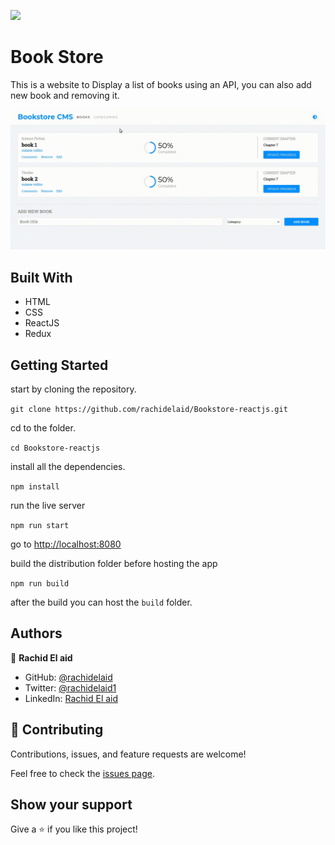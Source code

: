 ![](https://img.shields.io/badge/Microverse-blueviolet)

# Book Store

This is a website to Display a list of books using an API, you can also add new book and removing it.

![screenshot](./screenshot.gif)

## Built With

- HTML
- CSS
- ReactJS
- Redux

## Getting Started

start by cloning the repository.

`git clone https://github.com/rachidelaid/Bookstore-reactjs.git`

cd to the folder.

`cd Bookstore-reactjs`

install all the dependencies.

`npm install`

run the live server

`npm run start`

go to [http://localhost:8080](http://localhost:3000)

build the distribution folder before hosting the app

`npm run build`

after the build you can host the `build` folder.

## Authors

👤 **Rachid El aid**

- GitHub: [@rachidelaid](https://github.com/rachidelaid)
- Twitter: [@rachidelaid1](https://twitter.com/rachidelaid1)
- LinkedIn: [Rachid El aid](https://www.linkedin.com/in/rachid-elaid-106336203/)

## 🤝 Contributing

Contributions, issues, and feature requests are welcome!

Feel free to check the [issues page](../../issues/).

## Show your support

Give a ⭐️ if you like this project!
